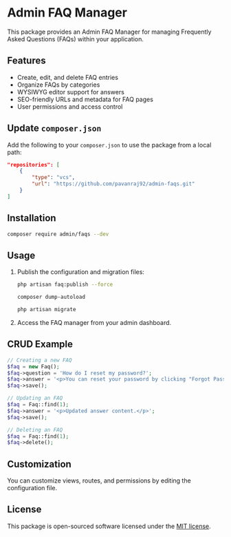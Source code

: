 # Admin FAQ Manager

This package provides an Admin FAQ Manager for managing Frequently Asked Questions (FAQs) within your application.

## Features

- Create, edit, and delete FAQ entries
- Organize FAQs by categories
- WYSIWYG editor support for answers
- SEO-friendly URLs and metadata for FAQ pages
- User permissions and access control

## Update `composer.json`

Add the following to your `composer.json` to use the package from a local path:

```json
"repositories": [
    {
        "type": "vcs",
        "url": "https://github.com/pavanraj92/admin-faqs.git"
    }
]
```

## Installation

```bash
composer require admin/faqs --dev
```

## Usage

1. Publish the configuration and migration files:
    ```bash
    php artisan faq:publish --force

    composer dump-autoload
    
    php artisan migrate
    ```
2. Access the FAQ manager from your admin dashboard.

## CRUD Example

```php
// Creating a new FAQ
$faq = new Faq();
$faq->question = 'How do I reset my password?';
$faq->answer = '<p>You can reset your password by clicking "Forgot Password" on the login page.</p>';
$faq->save();

// Updating an FAQ
$faq = Faq::find(1);
$faq->answer = '<p>Updated answer content.</p>';
$faq->save();

// Deleting an FAQ
$faq = Faq::find(1);
$faq->delete();
```

## Customization

You can customize views, routes, and permissions by editing the configuration file.

## License

This package is open-sourced software licensed under the [MIT license](LICENSE).
